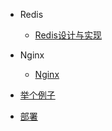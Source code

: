 * Redis
  * [Redis设计与实现](./docs/Redis设计与实现.md)

* Nginx
  * [Nginx](./docs/Nginx.md)

* [举个例子](./docs/举个例子.md)

* [部署](./docs/部署.md)